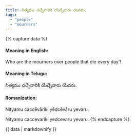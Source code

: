 ```yaml
---
title: నిత్యము చచ్చేవారికి యేడ్చేవారు యెవరు.
tags:
  - "people"
  - "mourners"
---
```


{% capture data %}
#### Meaning in English:
Who are the mourners over people that die every day'!

#### Meaning in Telugu:
నిత్యము చచ్చేవారికి యేడ్చేవారు యెవరు.

#### Romanization:
Nityamu caccēvāriki yēḍcēvāru yevaru.

Nityamu caccevariki yedcevaru yevaru.
{% endcapture %}

{{ data | markdownify }}

